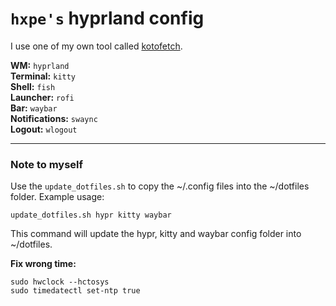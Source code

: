# `hxpe's` hyprland config

I use one of my own tool called [kotofetch](https://github.com/hxpe-dev/kotofetch).

**WM:** `hyprland`  
**Terminal:** `kitty`  
**Shell:** `fish`  
**Launcher:** `rofi`  
**Bar:** `waybar`  
**Notifications:** `swaync`  
**Logout:** `wlogout`  

---

### Note to myself
Use the `update_dotfiles.sh` to copy the ~/.config files into the ~/dotfiles folder.
Example usage: 
```
update_dotfiles.sh hypr kitty waybar
```
This command will update the hypr, kitty and waybar config folder into ~/dotfiles.

**Fix wrong time:**  
```
sudo hwclock --hctosys 
sudo timedatectl set-ntp true
```

